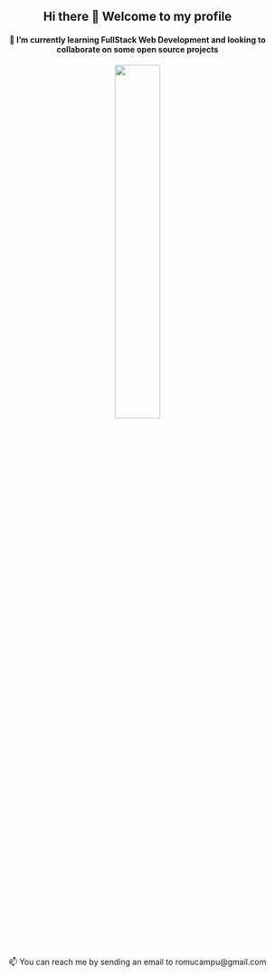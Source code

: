 <h2 align="center">
   Hi there 👋 Welcome to my profile
</h2>

<h4 align="center">
   🌱 I’m currently learning FullStack Web Development and looking to collaborate on some open source projects
</h4>

<p align="center">
  <a href="https://github.com/ryo-ma/github-profile-trophy#readme">
    <img width="40%" src="https://github-profile-trophy.vercel.app/?username=RomuCampu&theme=onedark&row=2&column=3&theme=onedark&margin-h=15&margin-w=15"/>
  </a>  
</p>

<p align="center">
   📫 You can reach me by sending an email to romucampu@gmail.com
</p>
<!--
Here are some ideas to get you started:

- 🔭 I’m currently working on ...
- 🌱 I’m currently learning ...
- 👯 I’m looking to collaborate on ...
- 🤔 I’m looking for help with ...
- 💬 Ask me about ...
- 📫 How to reach me: ...
- 😄 Pronouns: ...
- ⚡ Fun fact: ...
-->

